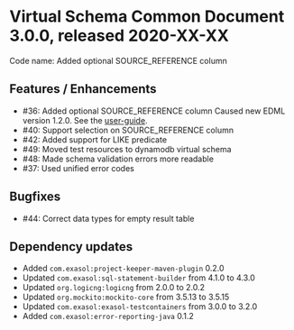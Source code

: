 # Virtual Schema Common Document 3.0.0, released 2020-XX-XX

Code name: Added optional SOURCE_REFERENCE column

## Features / Enhancements

* #36: Added optional SOURCE_REFERENCE column
  Caused new EDML version 1.2.0. See the [user-guide](../user_guide/edml_user_guide.md#source-reference-column).
* #40: Support selection on SOURCE_REFERENCE column
* #42: Added support for LIKE predicate
* #49: Moved test resources to dynamodb virtual schema
* #48: Made schema validation errors more readable
* #37: Used unified error codes

## Bugfixes

* #44: Correct data types for empty result table

## Dependency updates
 * Added `com.exasol:project-keeper-maven-plugin` 0.2.0
 * Updated `com.exasol:sql-statement-builder` from 4.1.0 to 4.3.0
 * Updated `org.logicng:logicng` from 2.0.0 to 2.0.2
 * Updated `org.mockito:mockito-core` from 3.5.13 to 3.5.15
 * Updated `com.exasol:exasol-testcontainers` from 3.0.0 to 3.2.0
 * Added `com.exasol:error-reporting-java` 0.1.2


